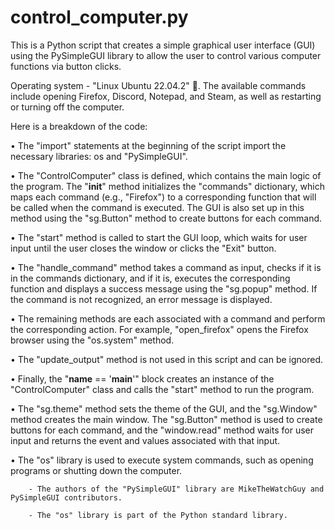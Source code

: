 # control_computer.py

This is a Python script that creates a simple graphical user interface (GUI) using the PySimpleGUI library to allow the user to control various computer functions via button clicks.

Operating system - "Linux Ubuntu 22.04.2" 🐧. 
The available commands include opening Firefox, Discord, Notepad, and Steam, as well as restarting or turning off the computer. 

Here is a breakdown of the code:

   • The "import" statements at the beginning of the script import the necessary libraries: os and "PySimpleGUI".

   • The "ControlComputer" class is defined, which contains the main logic of the program. The "__init__" method initializes the "commands" dictionary, which maps each command (e.g., "Firefox") to a corresponding function that will be called when the command is executed. 
    The GUI is also set up in this method using the "sg.Button" method to create buttons for each command.

   • The "start" method is called to start the GUI loop, which waits for user input until the user closes the window or clicks the "Exit" button.

   • The "handle_command" method takes a command as input, checks if it is in the commands dictionary, and if it is, executes the corresponding function and displays a success message using the "sg.popup" method. If the command is not recognized, an error message is displayed.

   • The remaining methods are each associated with a command and perform the corresponding action. For example, "open_firefox" opens the Firefox browser using the "os.system" method.

   • The "update_output" method is not used in this script and can be ignored.

   • Finally, the "__name__ == '__main__'" block creates an instance of the "ControlComputer" class and calls the "start" method to run the program.

   • The "sg.theme" method sets the theme of the GUI, and the "sg.Window" method creates the main window. The "sg.Button" method is used to create buttons for each command, and the "window.read" method waits for user input and returns the event and values associated with that input.

   • The "os" library is used to execute system commands, such as opening programs or shutting down the computer.
   

        - The authors of the "PySimpleGUI" library are MikeTheWatchGuy and PySimpleGUI contributors.

        - The "os" library is part of the Python standard library.
